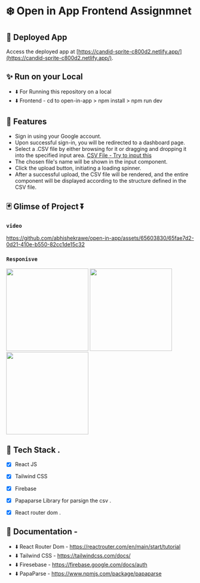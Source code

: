 
# ❄️ Open in App Frontend Assignmnet 


## 🚀 Deployed App
Access the deployed app at [https://candid-sprite-c800d2.netlify.app/](https://candid-sprite-c800d2.netlify.app/).


## ✨ Run on your Local
- ⬇️ For Running this repository on a local 
- ⬇️ Frontend - cd to open-in-app  > npm install > npm run dev
 
## 🎉 Features

- Sign in using your Google account.
- Upon successful sign-in, you will be redirected to a dashboard page.
- Select a .CSV file by either browsing for it or dragging and dropping it into the specified input area. [CSV File - Try to input this ](https://drive.google.com/file/d/1k1gbCAvHCGlz3WpsX8S3XoLWcjgFBOQH/view)
- The chosen file's name will be shown in the input component.
- Click the upload button, initiating a loading spinner. 
- After a successful upload, the CSV file will be rendered, and the entire component will be displayed according to the structure defined in the CSV file.

## 🃏 Glimse of Project ⏬

### `video ` 

https://github.com/abhishekrawe/open-in-app/assets/65603830/65fae7d2-0d21-410e-b550-82cc1de15c32

### `Responisve`

<p float="left">
  <img src="https://github.com/abhishekrawe/open-in-app/assets/65603830/950d4757-fc57-46c5-9a74-c8a874962de0" width="220" />
  <img src="https://github.com/abhishekrawe/open-in-app/assets/65603830/cfe2977d-e7c3-42a4-9a2c-fe3c22d0b6a6" width="220" /> 
  <img src="https://github.com/abhishekrawe/open-in-app/assets/65603830/980803e4-fc18-4553-83d4-c7a9d3225adc" width="220" />
</p>


## 💜 Tech Stack .
- [x] React JS
- [x] Tailwind CSS
- [x] Firebase
- [x] Papaparse Library for parsign the csv .
- [x] React router dom .


## 📃 Documentation - 
- ⬇️ React Router Dom  - https://reactrouter.com/en/main/start/tutorial 
- ⬇️ Tailwind CSS - https://tailwindcss.com/docs/
- ⬇️ Firesebase -  https://firebase.google.com/docs/auth
- ⬇️ PapaParse - https://www.npmjs.com/package/papaparse






